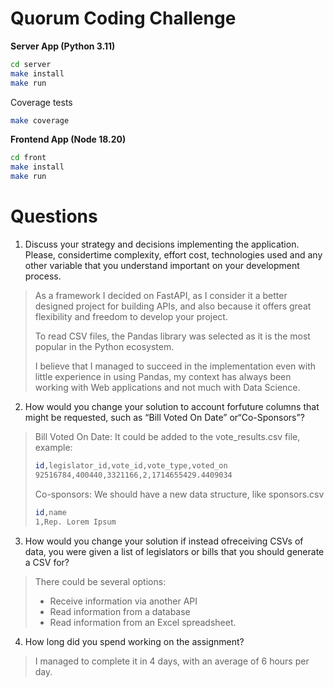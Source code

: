 # Quorum Coding Challenge

**Server App (Python 3.11)**

```bash
cd server
make install
make run
```

Coverage tests
```bash
make coverage
```


**Frontend App (Node 18.20)**

```bash
cd front
make install
make run
```

# Questions

1. Discuss your strategy and decisions implementing the application. Please, considertime
complexity, effort cost, technologies used and any other variable that you understand
important on your development process.

> As a framework I decided on FastAPI, as I consider it a better designed project for building APIs, and also because it offers great flexibility and freedom to develop your project.
>
> To read CSV files, the Pandas library was selected as it is the most popular in the Python ecosystem.
>
> I believe that I managed to succeed in the implementation even with little experience in using Pandas, my context has always been working with Web applications and not much with Data Science.

2. How would you change your solution to account forfuture columns that might be
requested, such as “Bill Voted On Date” or“Co-Sponsors”?

> Bill Voted On Date:
> It could be added to the vote_results.csv file, example:
>
> ```bash
> id,legislator_id,vote_id,vote_type,voted_on
> 92516784,400440,3321166,2,1714655429.4409034
> ```
>
> Co-sponsors:
> We should have a new data structure, like sponsors.csv
> ```bash 
> id,name
> 1,Rep. Lorem Ipsum
> ```

3. How would you change your solution if instead ofreceiving CSVs of data, you were given a
list of legislators or bills that you should generate a CSV for?

> There could be several options:
> - Receive information via another API
> - Read information from a database
> - Read information from an Excel spreadsheet.

4. How long did you spend working on the assignment?

> I managed to complete it in 4 days, with an average of 6 hours per day.
